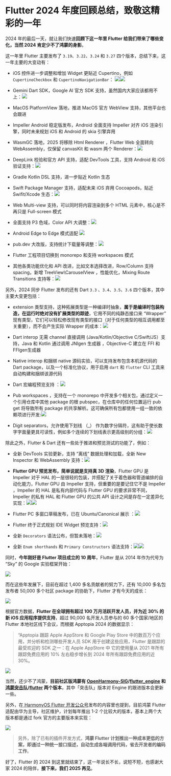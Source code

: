 # Flutter 2024 年度回顾总结，致敬这精彩的一年

2024 年的最后一天，就让我们快速**回顾下这一年里 Flutter 给我们带来了哪些变化，当然 2024 肯定少不了鸿蒙的身影**。

这一年里 Flutter 主要发布了 `3.19`、`3.22`、`3.24` 和 `3.27` 四个版本，总结下来，这一年主要的大变动有：

- iOS 控件进一步调整和增加 Widget 更贴近 Cupertino，例如  `CupertinoCheckbox`  和 `CupertinoNavigationBar`：   								![](http://img.cdn.guoshuyu.cn/20241212_Flutter327/image1.png)![](http://img.cdn.guoshuyu.cn/20241212_Flutter327/image2.gif)

- Gemini Dart SDK，Google AI 官方 SDK 支持，虽然国内大家应该都用不上：![](http://img.cdn.guoshuyu.cn/20241231_FK/image1.png)

- MacOS PlatformView 落地，推进 MacOS 官方 WebView 支持，其他平台也会跟进

- Impeller Android  稳定版发布，Android 全面支持 Impeller 对齐 iOS 渲染引擎，同时未来规划 iOS 和 Android 的 skia 引擎弃用

- WasmGC 落地，2025 将移除 Html Renderer ，Flutter Web 全面转向 WebAssembly，仅保留 canvasKit 和 wasm 两个 Renderer：![](http://img.cdn.guoshuyu.cn/20241231_FK/image2.png)

- DeepLink 校验和官方 API 支持，适配 DevTools 工具，支持 Android 和 iOS 验证支持：![](http://img.cdn.guoshuyu.cn/20241212_Flutter327/image17.png)

- Gradle Kotlin DSL 支持，进一步贴近 Kotlin 生态

- Swift Package Manager 支持，适配未来 iOS 弃用 Cocoapods，贴近 Swifit/Xcode 生态：![](http://img.cdn.guoshuyu.cn/20240806_SPM/image13.png)

- Web Multi-view 支持，可以同时将内容渲染到多个 HTML 元素中，核心是不再只是 Full-screen 模式
- 全面支持 P3 色域，Color API 大调整：![](http://img.cdn.guoshuyu.cn/20241231_FK/image3.png)
- Android Edge to Edge 模式适配		![](http://img.cdn.guoshuyu.cn/20241212_Flutter327/image14.gif)

- pub.dev 大改版，支持统计下载量等调整：![](http://img.cdn.guoshuyu.cn/20241212_Flutter327/image15.png)
- Flutter 工程项目切换到 monorepo 和支持 workspaces 模式 

- 其他各类功能优化和 API 改进，比如文本选择改进，Row/Column 支持 spacing，新增 TreeView\CarouselView  ，性能优化，Mixing Route Transitions 支持等：![](http://img.cdn.guoshuyu.cn/20241212_Flutter327/image8.gif)

另外，2024 同步 Flutter 发布的还有 Dart  `3.3` 、`3.4`、`3.5`、`3.6` 四个版本，其中主要大变更包括：

- extension 类型支持，这种拓展类型是一种编译时抽象，**属于是编译时包装构造，在运行时绝对没有扩展类型的踪迹**，它用不同的纯静态接口来 “Wrapper” 现有类型，它们可以轻松修改现有类型的接口（对于任何类型的相互调用都至关重要），而不会产生实际 Wrapper 的成本：![](http://img.cdn.guoshuyu.cn/20241231_FK/image4.png)

- Dart interop 无需 channel 直接调用 (Java/Kotlin/Objective C/Swift/JS）支持，Java 和 Kotlin 通过调用 JNIgen 生成器 ，Objective-C 建立在 FFI 和 FFIgen生成器
- Native interop 和捆绑 native 源码实验，可以支持发布包含本机源代码的 Dart package，以及一个标准化协议，用于启用 `dart` 和 `flutter` CLI 工具来自动构建和捆绑该源代码

- Dart 宏编程预览支持 ：![](http://img.cdn.guoshuyu.cn/20241231_FK/image5.gif)

- Pub workspaces ，支持在一个 monorepo 中开发多个相关包，通过定义一个引用仓库中其他 package 的根 pubspec，在仓库中的任何位置运行 pub get 将导致所有 package 的共享解析。这可确保所有包都使用一组一致的依赖项进行开发:![](http://img.cdn.guoshuyu.cn/20241231_FK/image6.png)

- Digit separators，允许使用下划线 （_） 作为数字分隔符，这有助于使长数字字面量更具可读性，例如多个连续的下划线表示更高级别的分组：![](http://img.cdn.guoshuyu.cn/20241231_FK/image7.png)

除此之外，Flutter & Dart 还有一些处于推进和预览测试的功能了，例如：

- 全新 DevTools 实验更新，支持 “离线” 数据处理和加载，全新 New Inspector 和 WebAssembly 支持：![](http://img.cdn.guoshuyu.cn/20241212_Flutter327/image18.png)

- **Flutter GPU 预览发布，简单说就是支持真 3D 渲染**，Flutter GPU 是 Impeller 对于 HAL 的一层很轻的包装，并搭配了关于着色器和管道编排的自动化能力，Flutter GPU 由 Impeller 支持，但重要的是要记住它不是 Impeller ，Impeller 的 HAL 是私有内部代码与 Flutter GPU 的要求非常不同， Impeller 的私有 HAL 和 Flutter GPU 的公共 API 设计之间是存在一定差异化实现：![](http://img.cdn.guoshuyu.cn/20240807_PRE/image1.gif)![](http://img.cdn.guoshuyu.cn/20240807_PRE/image5.png)

- Flutter PC 多窗口草稿发布，已在 Ubuntu/Canonical 展示 ：![](http://img.cdn.guoshuyu.cn/20241101_FPC/image7.gif)

- Flutter 终于正式规划 IDE Widget 预览支持：![](http://img.cdn.guoshuyu.cn/20241125_preview/image5.gif)

- 全新  `Decorators` 语法公布，但暂未落地：![](http://img.cdn.guoshuyu.cn/20241231_FK/image8.png)

- 全新 `Enum shorthands` 和 `Primary Constructors` 语法支持：![](http://img.cdn.guoshuyu.cn/20241218_De/image8.png)![](http://img.cdn.guoshuyu.cn/20241218_De/image9.png)

同时，**今年刚好是 Flutter 项目成立的 10 周年**，Flutter 是从 2014 年作为代号为 “Sky” 的 Google 实验框架开始：

![](http://img.cdn.guoshuyu.cn/20241218_FT/image1.png)

而在这些年发展下，目前在超过 1,400 多名贡献者的努力下，还有 10,000 多名包发布者 50,000 多个社区 package 的协助下，Flutter 才有今天的成长：

![](http://img.cdn.guoshuyu.cn/20241218_FT/image2.png)

根据官方数据，**Flutter 在全球拥有超过 100 万月活跃开发人员，并为近 30% 的新 iOS 应用程序提供支持**，超过 90,000 名开发人员参与的 60 多个国家/地区的 Flutter 本地社区线下会议，而根据 Apptopia 2024 的数据显示：

> “Apptopia 跟踪 Apple AppStore 和 Google Play Store 中的数百万个应用，并分析和检测哪些开发人员 SDK 用于创建这些应用，Flutter 是跟踪的最受欢迎的 SDK 之一：在 Apple AppStore 中 它的使用量从 2021 年所有跟踪免费应用的 10% 左右稳步增长到 2024 年所有跟踪免费应用的近 30%。

![](http://img.cdn.guoshuyu.cn/20241231_FK/image9.png)

当然，还少不了鸿蒙，**目前社区版鸿蒙有 [OpenHarmony-SIG](https://gitee.com/openharmony-sig)/[flutter_engine](https://gitee.com/openharmony-sig/flutter_engine) 和 [鸿蒙突击队](https://gitee.com/harmonycommando_flutter)/[flutter](https://gitee.com/harmonycommando_flutter/flutter) 两个版本**，其中「突击队」版本对 Engine 的跟进版本会更新一些。

另外，在[ HarmonyOS Flutter 开发公众号](https://mp.weixin.qq.com/s/dBXQtk-x1lGBzjUSAB1yGw)发布的内容里也提到，目前鸿蒙 Flutter 适配由华为主导，社区维护，计划每年推出 1-2 个比较大的版本，基本上两个大版本都是通过 fork 官方的主要版本来实现：

![](http://img.cdn.guoshuyu.cn/20241231_FK/image10.png)

> 另外，除了已有的插件开发方式，**鸿蒙 Flutter 计划推出一种成本更低的方案，即通过一种统一接口描述，自动生成各端调用代码，省去开发者的编码工作**。

好了，Flutter 的 2024 到这里就结束了，这一年说长不长，说短不短，也感谢大家 2024 的陪伴，**接下来，我们 2025 再见**。
